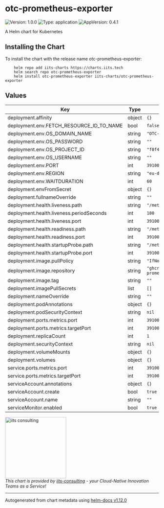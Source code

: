# otc-prometheus-exporter

![Version: 1.0.0](https://img.shields.io/badge/Version-1.0.0-informational?style=flat-square) ![Type: application](https://img.shields.io/badge/Type-application-informational?style=flat-square) ![AppVersion: 0.4.1](https://img.shields.io/badge/AppVersion-0.4.1-informational?style=flat-square)

A Helm chart for Kubernetes

## Installing the Chart

To install the chart with the release name otc-prometheus-exporter:

```shell
    helm repo add iits-charts https://charts.iits.tech
    helm search repo otc-prometheus-exporter
    helm install otc-prometheus-exporter iits-charts/otc-prometheus-exporter
```

## Values

| Key | Type | Default | Description |
|-----|------|---------|-------------|
| deployment.affinity | object | `{}` |  |
| deployment.env.FETCH_RESOURCE_ID_TO_NAME | bool | `false` |  |
| deployment.env.OS_DOMAIN_NAME | string | `"OTC-EU-DE-00000000001000058635"` |  |
| deployment.env.OS_PASSWORD | string | `""` |  |
| deployment.env.OS_PROJECT_ID | string | `"f0f45389d6a947d88c8658fb8e1a1053"` |  |
| deployment.env.OS_USERNAME | string | `""` |  |
| deployment.env.PORT | int | `39100` |  |
| deployment.env.REGION | string | `"eu-de"` |  |
| deployment.env.WAITDURATION | int | `60` |  |
| deployment.envFromSecret | object | `{}` |  |
| deployment.fullnameOverride | string | `""` |  |
| deployment.health.liveness.path | string | `"/metrics"` |  |
| deployment.health.liveness.periodSeconds | int | `180` |  |
| deployment.health.liveness.port | int | `39100` |  |
| deployment.health.readiness.path | string | `"/metrics"` |  |
| deployment.health.readiness.port | int | `39100` |  |
| deployment.health.startupProbe.path | string | `"/metrics"` |  |
| deployment.health.startupProbe.port | int | `39100` |  |
| deployment.image.pullPolicy | string | `"IfNotPresent"` |  |
| deployment.image.repository | string | `"ghcr.io/iits-consulting/otc-prometheus-exporter"` |  |
| deployment.image.tag | string | `""` |  |
| deployment.imagePullSecrets | list | `[]` |  |
| deployment.nameOverride | string | `""` |  |
| deployment.podAnnotations | object | `{}` |  |
| deployment.podSecurityContext | string | `nil` |  |
| deployment.ports.metrics.port | int | `39100` |  |
| deployment.ports.metrics.targetPort | int | `39100` |  |
| deployment.replicaCount | int | `1` |  |
| deployment.securityContext | string | `nil` |  |
| deployment.volumeMounts | object | `{}` |  |
| deployment.volumes | object | `{}` |  |
| service.ports.metrics.port | int | `39100` |  |
| service.ports.metrics.targetPort | int | `39100` |  |
| serviceAccount.annotations | object | `{}` |  |
| serviceAccount.create | bool | `true` |  |
| serviceAccount.name | string | `""` |  |
| serviceMonitor.enabled | bool | `true` |  |

<img src="https://iits-consulting.de/wp-content/uploads/2021/08/iits-logo-2021-red-square-xl.png"
alt="iits consulting" id="logo" width="200" height="200">
<br>
*This chart is provided by [iits-consulting](https://iits-consulting.de/) - your Cloud-Native Innovation Teams as a Service!*

----------------------------------------------
Autogenerated from chart metadata using [helm-docs v1.12.0](https://github.com/norwoodj/helm-docs/releases/v1.12.0)